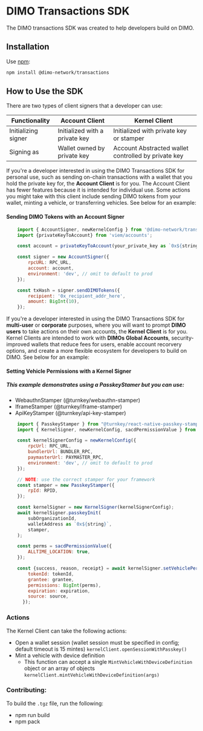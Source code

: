 # DIMO Transactions SDK

The DIMO transactions SDK was created to help developers build on DIMO.

## Installation

Use [npm](https://www.npmjs.com/package/@dimo-network/transactions):

```bash
npm install @dimo-network/transactions
```

## How to Use the SDK

There are two types of client signers that a developer can use:

| Functionality       | Account Client                 | Kernel Client                                       |
| ------------------- | ------------------------------ | --------------------------------------------------- |
| Initializing signer | Initialized with a private key | Initialized with private key or stamper             |
| Signing as          | Wallet owned by private key    | Account Abstracted wallet controlled by private key |

If you're a developer interested in using the DIMO Transactions SDK for personal use, such as sending on-chain transactions with a wallet that you hold the private key for, the **Account Client** is for you. The Account Client has fewer features because it is intended for individual use. Some actions you might take with this client include sending DIMO tokens from your wallet, minting a vehicle, or transferring vehicles. See below for an example:

#### Sending DIMO Tokens with an Account Signer

```js
    import { AccountSigner, newKernelConfig } from '@dimo-network/transactions';
    import {privateKeyToAccount} from 'viem/accounts';

    const account = privateKeyToAccount(your_private_key as `0x${string}`);

    const signer = new AccountSigner({
        rpcURL: RPC_URL,
        account: account,
        environment: 'dev', // omit to default to prod
    });

    const txHash = signer.sendDIMOTokens({
        recipient: '0x_recipient_addr_here',
        amount: BigInt(10),
    });

```

If you're a developer interested in using the DIMO Transactions SDK for **multi-user** or **corporate** purposes, where you will want to prompt **DIMO users** to take actions on their own accounts, the **Kernel Client** is for you. Kernel Clients are intended to work with **DIMOs Global Accounts**, security-improved wallets that reduce fees for users, enable account recorvery options, and create a more flexible ecosystem for developers to build on DIMO. See below for an example:

#### Setting Vehicle Permissions with a Kernel Signer

##### This example demonstrates using a PasskeyStamer but you can use:

- WebauthnStamper (@turnkey/webauthn-stamper)
- IframeStamper (@turnkey/iframe-stamper)
- ApiKeyStamper (@turnkey/api-key-stamper)

```js
    import { PasskeyStamper } from "@turnkey/react-native-passkey-stamper";
    import { KernelSigner, newKernelConfig, sacdPermissionValue } from '@dimo-network/transactions';

    const kernelSignerConfig = newKernelConfig({
        rpcUrl: RPC_URL,
        bundlerUrl: BUNDLER_RPC,
        paymasterUrl: PAYMASTER_RPC,
        environment: 'dev', // omit to default to prod
    });

    // NOTE: use the correct stamper for your framework
    const stamper = new PasskeyStamper({
        rpId: RPID,
    });

    const kernelSigner = new KernelSigner(kernelSignerConfig);
    await kernelSigner.passkeyInit(
        subOrganizationId,
        walletAddress as `0x${string}`,
        stamper,
    );

    const perms = sacdPermissionValue({
        ALLTIME_LOCATION: true,
    });

    const {success, reason, receipt} = await kernelSigner.setVehiclePermissions({
        tokenId: tokenId,
        grantee: grantee,
        permissions: BigInt(perms),
        expiration: expiration,
        source: source,
      });
```

### Actions

The Kernel Client can take the following actions:

- Open a wallet session (wallet session must be specified in config; default timeout is 15 mintes)
  `kernelClient.openSessionWithPasskey()`
- Mint a vehicle with device definition
  - This function can accept a single `MintVehicleWithDeviceDefinition` object or an array of objects
    `kernelClient.mintVehicleWithDeviceDefinition(args)`

### Contributing:

To build the `.tgz` file, run the following:

- npm run build
- npm pack
